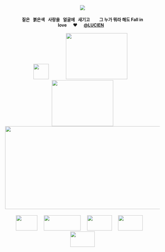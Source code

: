 <div id="text" align="center">
⠀⠀⠀
⠀⠀⠀⠀⠀⠀⠀⠀

<div id="text" align="center">

![](https://komarev.com/ghpvc/?username=destroy-boys&style=plastic&color=000000&label=_Ptian_&base=1000)
<div id="text" align="center">

#### 짙은⠀붉은색⠀사랑을⠀얼굴에⠀새기고⠀⠀⠀그 누가 뭐라 해도 Fall in love‪‪⠀⠀♥︎⠀‬‪‪⠀[@LUCIEN](https://github.com/5atoru)⠀ 

<div id="text" align="center">

<img src=https://i.postimg.cc/FKR3h3QN/Untitled131-20251009172430.png width="50" height="50"> ⠀⠀⠀⠀⠀[<img src=https://i.postimg.cc/kgV0YZ0X/Untitled128-20251002220137.png width="200" height="150">](https://4megz.straw.page/) ⠀[<img src=https://i.postimg.cc/fWB1zDs1/Untitled128-20251002220057.png width="200" height="150">](https://lufeng.atabook.org/)
[<img src=https://i.postimg.cc/85ZnwmPw/Untitled126.png width="525" height="270">](https://rentry.co/cuntier)
#### [<img src=https://i.postimg.cc/cCL5GTcR/Untitled128-20251009180319.png width="70" height="50">](https://rentry.co/nwjns)⠀⠀[<img src=https://i.postimg.cc/sXN51crh/Untitled128-20251009180138.png width="120" height="50">](https://listography.com/getos)⠀⠀[<img src=https://i.postimg.cc/DZTw64P6/Untitled128-20251009180234.png width="81" height="50">](https://github.com/pt-awards)⠀⠀[<img src=https://i.postimg.cc/LXX0rNDt/Untitled128-20251009180207.png width="80" height="50">](https://github.com/destroy-boys)⠀⠀[<img src=https://i.postimg.cc/x8Npd8Wz/Untitled128-20251009180357.png width="80" height="50">](https://github.com/polysquad)

